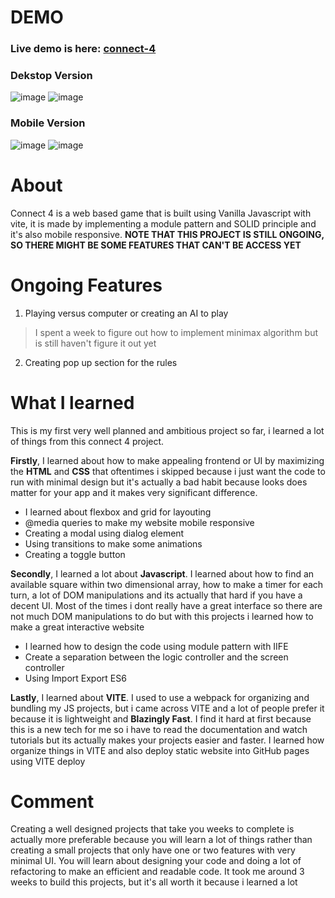# DEMO
### Live demo is here: [connect-4](https://gladd50.github.io/connect-4/)

### Dekstop Version
![image](https://github.com/gladd50/connect-4/assets/108773064/f771d888-5953-4efb-876a-3bcecd0ce5df)
![image](https://github.com/gladd50/connect-4/assets/108773064/46988cd8-6eb7-4c3f-a72f-4e5f754ec65c)
### Mobile Version
![image](https://github.com/gladd50/connect-4/assets/108773064/3182a011-5df3-46df-9ab6-c11ce6fa73fb)
![image](https://github.com/gladd50/connect-4/assets/108773064/6c4678f7-ca3d-4a84-a0bb-e03b4a4be6fc)
# About
Connect 4 is a web based game that is built using Vanilla Javascript with vite, it is made by implementing a module pattern and SOLID principle and it's also mobile responsive. __NOTE THAT THIS PROJECT IS STILL ONGOING, SO THERE MIGHT BE SOME FEATURES THAT CAN'T BE ACCESS YET__
# Ongoing Features
1. Playing versus computer or creating an AI to play
> I spent a week to figure out how to implement minimax algorithm but is still haven't figure it out yet  
2. Creating pop up section for the rules
# What I learned
This is my first very well planned and ambitious project so far, i learned a lot of things from this connect 4 project.

__Firstly__, I learned about how to make appealing frontend or UI by maximizing the __HTML__ and __CSS__ that oftentimes i skipped because i just want the code to run with minimal design but it's actually a bad habit because looks does matter for your app and it makes very significant difference. 
* I learned about flexbox and grid for layouting
* @media queries to make my website mobile responsive
* Creating a modal using dialog element
* Using transitions to make some animations
* Creating a toggle button
  
__Secondly__, I learned a lot about __Javascript__. I learned about how to find an available square within two dimensional array, how to make a timer for each turn, a lot of DOM manipulations and its actually that hard if you have a decent UI. Most of the times i dont really have a great interface so there are not much DOM manipulations to do but with this projects i learned how to make a great interactive website
* I learned how to design the code using module pattern with IIFE
* Create a separation between the logic controller and the screen controller
* Using Import Export ES6
  
__Lastly__, I learned about __VITE__. I used to use a webpack for organizing and bundling my JS projects, but i came across VITE and a lot of people prefer it because it is lightweight and __Blazingly Fast__. I find it hard at first because this is a new tech for me so i have to read the documentation and watch tutorials but its actually makes your projects easier and faster. I learned how organize things in VITE and also deploy static website into GitHub pages using VITE deploy
# Comment
Creating a well designed projects that take you weeks to complete is actually more preferable because you will learn a lot of things rather than creating a small projects that only have one or two features with very minimal UI. You will learn about designing your code and doing a lot of refactoring to make an efficient and readable code. It took me around 3 weeks to build this projects, but it's all worth it because i learned a lot

